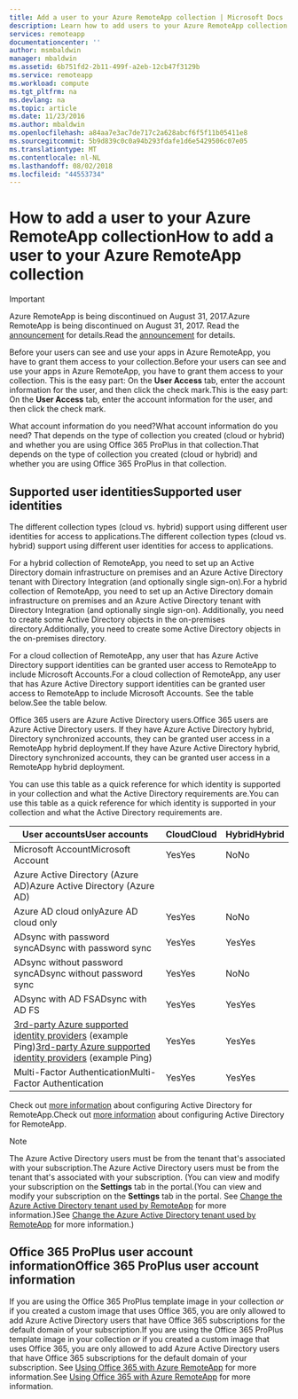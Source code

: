 ```yaml
---
title: Add a user to your Azure RemoteApp collection | Microsoft Docs
description: Learn how to add users to your Azure RemoteApp collection
services: remoteapp
documentationcenter: ''
author: msmbaldwin
manager: mbaldwin
ms.assetid: 6b751fd2-2b11-499f-a2eb-12cb47f3129b
ms.service: remoteapp
ms.workload: compute
ms.tgt_pltfrm: na
ms.devlang: na
ms.topic: article
ms.date: 11/23/2016
ms.author: mbaldwin
ms.openlocfilehash: a84aa7e3ac7de717c2a628abcf6f5f11b05411e8
ms.sourcegitcommit: 5b9d839c0c0a94b293fdafe1d6e5429506c07e05
ms.translationtype: MT
ms.contentlocale: nl-NL
ms.lasthandoff: 08/02/2018
ms.locfileid: "44553734"
---
```

# <a name="how-to-add-a-user-to-your-azure-remoteapp-collection"></a><span data-ttu-id="7cb94-103">How to add a user to your Azure RemoteApp collection</span><span class="sxs-lookup"><span data-stu-id="7cb94-103">How to add a user to your Azure RemoteApp collection</span></span>
> [!IMPORTANT]
> <span data-ttu-id="7cb94-104">Azure RemoteApp is being discontinued on August 31, 2017.</span><span class="sxs-lookup"><span data-stu-id="7cb94-104">Azure RemoteApp is being discontinued on August 31, 2017.</span></span> <span data-ttu-id="7cb94-105">Read the [announcement](https://go.microsoft.com/fwlink/?linkid=821148) for details.</span><span class="sxs-lookup"><span data-stu-id="7cb94-105">Read the [announcement](https://go.microsoft.com/fwlink/?linkid=821148) for details.</span></span>
> 
> 

<span data-ttu-id="7cb94-106">Before your users can see and use your apps in Azure RemoteApp, you have to grant them access to your collection.</span><span class="sxs-lookup"><span data-stu-id="7cb94-106">Before your users can see and use your apps in Azure RemoteApp, you have to grant them access to your collection.</span></span> <span data-ttu-id="7cb94-107">This is the easy part: On the **User Access** tab, enter the account information for the user, and then click the check mark.</span><span class="sxs-lookup"><span data-stu-id="7cb94-107">This is the easy part: On the **User Access** tab, enter the account information for the user, and then click the check mark.</span></span>

<span data-ttu-id="7cb94-108">What account information do you need?</span><span class="sxs-lookup"><span data-stu-id="7cb94-108">What account information do you need?</span></span> <span data-ttu-id="7cb94-109">That depends on the type of collection you created (cloud or hybrid) and whether you are using Office 365 ProPlus in that collection.</span><span class="sxs-lookup"><span data-stu-id="7cb94-109">That depends on the type of collection you created (cloud or hybrid) and whether you are using Office 365 ProPlus in that collection.</span></span>

## <a name="supported-user-identities"></a><span data-ttu-id="7cb94-110">Supported user identities</span><span class="sxs-lookup"><span data-stu-id="7cb94-110">Supported user identities</span></span>
<span data-ttu-id="7cb94-111">The different collection types (cloud vs. hybrid) support using different user identities for access to applications.</span><span class="sxs-lookup"><span data-stu-id="7cb94-111">The different collection types (cloud vs. hybrid) support using different user identities for access to applications.</span></span>  

<span data-ttu-id="7cb94-112">For a hybrid collection of RemoteApp, you need to set up an Active Directory domain infrastructure on premises and an Azure Active Directory tenant with Directory Integration (and optionally single sign-on).</span><span class="sxs-lookup"><span data-stu-id="7cb94-112">For a hybrid collection of RemoteApp, you need to set up an Active Directory domain infrastructure on premises and an Azure Active Directory tenant with Directory Integration (and optionally single sign-on).</span></span> <span data-ttu-id="7cb94-113">Additionally, you need to create some Active Directory objects in the on-premises directory.</span><span class="sxs-lookup"><span data-stu-id="7cb94-113">Additionally, you need to create some Active Directory objects in the on-premises directory.</span></span>  

<span data-ttu-id="7cb94-114">For a cloud collection of RemoteApp, any user that has Azure Active Directory support identities can be granted user access to RemoteApp to include Microsoft Accounts.</span><span class="sxs-lookup"><span data-stu-id="7cb94-114">For a cloud collection of RemoteApp, any user that has Azure Active Directory support identities can be granted user access to RemoteApp to include Microsoft Accounts.</span></span>  <span data-ttu-id="7cb94-115">See the table below.</span><span class="sxs-lookup"><span data-stu-id="7cb94-115">See the table below.</span></span>

<span data-ttu-id="7cb94-116">Office 365 users are Azure Active Directory users.</span><span class="sxs-lookup"><span data-stu-id="7cb94-116">Office 365 users are Azure Active Directory users.</span></span> <span data-ttu-id="7cb94-117">If they have Azure Active Directory hybrid, Directory synchronized accounts, they can be granted user access in a RemoteApp hybrid deployment.</span><span class="sxs-lookup"><span data-stu-id="7cb94-117">If they have Azure Active Directory hybrid, Directory synchronized accounts, they can be granted user access in a RemoteApp hybrid deployment.</span></span>   

<span data-ttu-id="7cb94-118">You can use this table as a quick reference for which identity is supported in your collection and what the Active Directory requirements are.</span><span class="sxs-lookup"><span data-stu-id="7cb94-118">You can use this table as a quick reference for which identity is supported in your collection and what the Active Directory requirements are.</span></span>

| <span data-ttu-id="7cb94-119">User accounts</span><span class="sxs-lookup"><span data-stu-id="7cb94-119">User accounts</span></span> | <span data-ttu-id="7cb94-120">Cloud</span><span class="sxs-lookup"><span data-stu-id="7cb94-120">Cloud</span></span> | <span data-ttu-id="7cb94-121">Hybrid</span><span class="sxs-lookup"><span data-stu-id="7cb94-121">Hybrid</span></span> |
| --- | --- | --- |
| <span data-ttu-id="7cb94-122">Microsoft Account</span><span class="sxs-lookup"><span data-stu-id="7cb94-122">Microsoft Account</span></span> |<span data-ttu-id="7cb94-123">Yes</span><span class="sxs-lookup"><span data-stu-id="7cb94-123">Yes</span></span> |<span data-ttu-id="7cb94-124">No</span><span class="sxs-lookup"><span data-stu-id="7cb94-124">No</span></span> |
| <span data-ttu-id="7cb94-125">Azure Active Directory (Azure AD)</span><span class="sxs-lookup"><span data-stu-id="7cb94-125">Azure Active Directory (Azure AD)</span></span> | | |
| <span data-ttu-id="7cb94-126">Azure AD cloud only</span><span class="sxs-lookup"><span data-stu-id="7cb94-126">Azure AD cloud only</span></span> |<span data-ttu-id="7cb94-127">Yes</span><span class="sxs-lookup"><span data-stu-id="7cb94-127">Yes</span></span> |<span data-ttu-id="7cb94-128">No</span><span class="sxs-lookup"><span data-stu-id="7cb94-128">No</span></span> |
| <span data-ttu-id="7cb94-129">ADsync with password sync</span><span class="sxs-lookup"><span data-stu-id="7cb94-129">ADsync with password sync</span></span> |<span data-ttu-id="7cb94-130">Yes</span><span class="sxs-lookup"><span data-stu-id="7cb94-130">Yes</span></span> |<span data-ttu-id="7cb94-131">Yes</span><span class="sxs-lookup"><span data-stu-id="7cb94-131">Yes</span></span> |
| <span data-ttu-id="7cb94-132">ADsync without password sync</span><span class="sxs-lookup"><span data-stu-id="7cb94-132">ADsync without password sync</span></span> |<span data-ttu-id="7cb94-133">Yes</span><span class="sxs-lookup"><span data-stu-id="7cb94-133">Yes</span></span> |<span data-ttu-id="7cb94-134">No</span><span class="sxs-lookup"><span data-stu-id="7cb94-134">No</span></span> |
| <span data-ttu-id="7cb94-135">ADsync with AD FS</span><span class="sxs-lookup"><span data-stu-id="7cb94-135">ADsync with AD FS</span></span> |<span data-ttu-id="7cb94-136">Yes</span><span class="sxs-lookup"><span data-stu-id="7cb94-136">Yes</span></span> |<span data-ttu-id="7cb94-137">Yes</span><span class="sxs-lookup"><span data-stu-id="7cb94-137">Yes</span></span> |
| <span data-ttu-id="7cb94-138">[3rd-party Azure supported identity providers](https://msdn.microsoft.com/library/azure/jj679342.aspx)  (example Ping)</span><span class="sxs-lookup"><span data-stu-id="7cb94-138">[3rd-party Azure supported identity providers](https://msdn.microsoft.com/library/azure/jj679342.aspx)  (example Ping)</span></span> |<span data-ttu-id="7cb94-139">Yes</span><span class="sxs-lookup"><span data-stu-id="7cb94-139">Yes</span></span> |<span data-ttu-id="7cb94-140">Yes</span><span class="sxs-lookup"><span data-stu-id="7cb94-140">Yes</span></span> |
| <span data-ttu-id="7cb94-141">Multi-Factor Authentication</span><span class="sxs-lookup"><span data-stu-id="7cb94-141">Multi-Factor Authentication</span></span> |<span data-ttu-id="7cb94-142">Yes</span><span class="sxs-lookup"><span data-stu-id="7cb94-142">Yes</span></span> |<span data-ttu-id="7cb94-143">Yes</span><span class="sxs-lookup"><span data-stu-id="7cb94-143">Yes</span></span> |

<span data-ttu-id="7cb94-144">Check out [more information](remoteapp-ad.md) about configuring Active Directory for RemoteApp.</span><span class="sxs-lookup"><span data-stu-id="7cb94-144">Check out [more information](remoteapp-ad.md) about configuring Active Directory for RemoteApp.</span></span>

> [!NOTE]
> <span data-ttu-id="7cb94-145">The Azure Active Directory users must be from the tenant that's associated with your subscription.</span><span class="sxs-lookup"><span data-stu-id="7cb94-145">The Azure Active Directory users must be from the tenant that's associated with your subscription.</span></span> <span data-ttu-id="7cb94-146">(You can view and modify your subscription on the **Settings** tab in the portal.</span><span class="sxs-lookup"><span data-stu-id="7cb94-146">(You can view and modify your subscription on the **Settings** tab in the portal.</span></span> <span data-ttu-id="7cb94-147">See [Change the Azure Active Directory tenant used by RemoteApp](remoteapp-changetenant.md) for more information.)</span><span class="sxs-lookup"><span data-stu-id="7cb94-147">See [Change the Azure Active Directory tenant used by RemoteApp](remoteapp-changetenant.md) for more information.)</span></span>
> 
> 

## <a name="office-365-proplus-user-account-information"></a><span data-ttu-id="7cb94-148">Office 365 ProPlus user account information</span><span class="sxs-lookup"><span data-stu-id="7cb94-148">Office 365 ProPlus user account information</span></span>
<span data-ttu-id="7cb94-149">If you are using the Office 365 ProPlus template image in your collection *or* if you created a custom image that uses Office 365, you are only allowed to add Azure Active Directory users that have Office 365 subscriptions for the default domain of your subscription.</span><span class="sxs-lookup"><span data-stu-id="7cb94-149">If you are using the Office 365 ProPlus template image in your collection *or* if you created a custom image that uses Office 365, you are only allowed to add Azure Active Directory users that have Office 365 subscriptions for the default domain of your subscription.</span></span> <span data-ttu-id="7cb94-150">See [Using Office 365 with Azure RemoteApp](remoteapp-o365.md) for more information.</span><span class="sxs-lookup"><span data-stu-id="7cb94-150">See [Using Office 365 with Azure RemoteApp](remoteapp-o365.md) for more information.</span></span>

